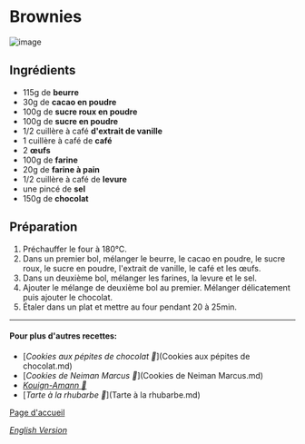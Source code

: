 # Brownies
![image](img/Brownies.jpg)

## Ingrédients
* 115g de **beurre**
* 30g de **cacao en poudre**
* 100g de **sucre roux en poudre**
* 100g de **sucre en poudre**
* 1/2 cuillère à café **d'extrait de vanille**
* 1 cuillère à café de **café**
* 2 **œufs**
* 100g de **farine**
* 20g de **farine à pain**
* 1/2 cuillère à café de **levure**
* une pincé de **sel**
* 150g de **chocolat**

## Préparation 
1. Préchauffer le four à 180°C.
2. Dans un premier bol, mélanger le beurre, le cacao en poudre, le sucre roux, le sucre en poudre, l'extrait de vanille, le café et les œufs.
3. Dans un deuxième bol, mélanger les farines, la levure et le sel.
4. Ajouter le mélange de deuxième bol au premier. Mélanger délicatement puis ajouter le chocolat. 
5. Étaler dans un plat et mettre au four pendant 20 à 25min.

________________________________
#### Pour plus d'autres recettes:

* [*Cookies aux pépites de chocolat 🍪*](Cookies aux pépites de chocolat.md)
* [*Cookies de Neiman Marcus 🍪*](Cookies de Neiman Marcus.md)
* [*Kouign-Amann 🧈*](Kouign-Amann.md)
* [*Tarte à la rhubarbe 🥧*](Tarte à la rhubarbe.md)

[Page d'accueil](index.md)

[*English Version*](Indexeng.md)
  
